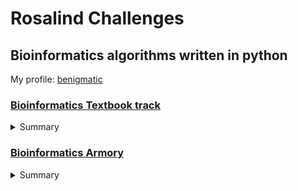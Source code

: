 # Rosalind Challenges
## Bioinformatics algorithms written in python
My profile: [benigmatic](http://rosalind.info/users/benigmatic/)
###  [Bioinformatics Textbook track](http://rosalind.info/problems/locations/) 
<details>
  <summary>Summary</summary>
  

- [x] Problem [***ba1a***](http://rosalind.info/problems/ba1a/): *Compute the Number of Times a Pattern Appears in a Text.*
   [Code](https://github.com/benigmatic/bioinformatics/blob/main/Textbook%20Path/ba1a.py) 
  
- [x] Problem [***ba1b***](http://rosalind.info/problems/ba1b/): *Find the most Frequent Words in a String.* 
   [Code](https://github.com/benigmatic/bioinformatics/blob/main/Textbook%20Path/ba1b.py) 
  
- [x] Problem [***ba1c***](http://rosalind.info/problems/ba1c/): *Find the Reverse Complement of a String.*
   [Code](https://github.com/benigmatic/bioinformatics/blob/main/Textbook%20Path/ba1c.py) 
  
- [x] Problem [***ba1d***](http://rosalind.info/problems/ba1d/):	*Find All Occurrences of a Pattern in a String.* 
  [Code](https://github.com/benigmatic/bioinformatics/blob/main/Textbook%20Path/ba1d.py) 
  
- [x] Problem [***ba1e***](http://rosalind.info/problems/ba1e/) *Find Patterns Forming Clumps in a String.*
  [Code](https://github.com/benigmatic/bioinformatics/blob/main/Textbook%20Path/ba1e.java) 
  
- [x] Problem [***ba1f***](http://rosalind.info/problems/ba1f/)	*Find a Position in a genome Minimizing the Skew.* 
   [Code](https://github.com/benigmatic/bioinformatics/blob/main/Textbook%20Path/ba1f.py)
  
 - [x] Problem [***ba1g***](http://rosalind.info/problems/ba1g/) *Compute the Hamming Distance Between Two Strings.* 
   [Code](https://github.com/benigmatic/bioinformatics/blob/main/Textbook%20Path/ba1g.py) 
 - [x] Problem [***ba1h***](http://rosalind.info/problems/ba1h/) *Find All Approximate Occurrences of a Pattern in a String.* 
   [Code](https://github.com/benigmatic/bioinformatics/blob/main/Textbook%20Path/ba1h.py)
  - [x] Problem [***ba1i***](http://rosalind.info/problems/ba1i/)	*Find the Most Frequent Words with Mismatches in a String.* 
   [Code](https://github.com/benigmatic/bioinformatics/blob/main/Textbook%20Path/ba1i.py) 
  - [x] Problem [***ba1j***](http://rosalind.info/problems/ba1j/) *Find Frequent Words with Mismatches and Reverse Complements.* 
    [Code](https://github.com/benigmatic/bioinformatics/blob/main/Textbook%20Path/ba1j.py) 
  - [x] Problem [***ba1k***](http://rosalind.info/problems/ba1k/)		*Generate the Frequency Array of a String.* 
   [Code](https://github.com/benigmatic/bioinformatics/blob/main/Textbook%20Path/ba1k.py)
  - [x] Problem [***ba1l***](http://rosalind.info/problems/ba1l/)	*Implement PatternToNumber.*
   [Code](https://github.com/benigmatic/bioinformatics/blob/main/Textbook%20Path/ba1l.py)
  - [x] Problem [***ba1m***](http://rosalind.info/problems/ba1m/)	*Implement NumberToPattern.* 
  [Code](https://github.com/benigmatic/bioinformatics/blob/main/Textbook%20Path/ba1m.py) 
  - [x] Problem [***ba1n***](http://rosalind.info/problems/ba1n/)	*Generate the d-Neighborhood of a String.* 
    [Code](https://github.com/benigmatic/bioinformatics/blob/main/Textbook%20Path/ba1n.py)
 
   - [x] Problem [***ba2a***](http://rosalind.info/problems/ba2a/)	*ImplementMotif Enumeration* 
    [Code](https://github.com/benigmatic/bioinformatics/blob/main/Textbook%20Path/ba2a.py)
   - [x] Problem [***ba2b***](http://rosalind.info/problems/ba2b/)	*Find a Median String* 
    [Code](https://github.com/benigmatic/bioinformatics/blob/main/Textbook%20Path/ba2b.py)
   - [x] Problem [***ba2c***](http://rosalind.info/problems/ba2c/)	*Find a Profile-most Probable k-mer in a String* 
    [Code](https://github.com/benigmatic/bioinformatics/blob/main/Textbook%20Path/ba2c.py)
   - [x] Problem [***ba2d***](http://rosalind.info/problems/ba2d/)	*Greedy Motif Search* 
  [Code](https://github.com/benigmatic/bioinformatics/blob/main/Textbook%20Path/ba2d.py)
  - [x] Problem [***ba2f***](http://rosalind.info/problems/ba2f/)	*RandomizedMotifSearch* 
  [Code](https://github.com/benigmatic/bioinformatics/blob/main/Textbook%20Path/ba2f.py)
  - [x] Problem [***ba2g***](http://rosalind.info/problems/ba2g/)	*Implement GibbsSampler* 
    [Code](https://github.com/benigmatic/bioinformatics/blob/main/Textbook%20Path/ba2g.py)
   - [x] Problem [***ba2h***](http://rosalind.info/problems/ba2h/)	*Implement DistanceBetweenPatternAndStrings* 
    [Code](https://github.com/benigmatic/bioinformatics/blob/main/Textbook%20Path/ba2h.py)
  - [x] Problem [***ba3a***](http://rosalind.info/problems/ba3a/)	*Generate the k-mer Composition of a String* 
    [Code](https://github.com/benigmatic/bioinformatics/blob/main/Textbook%20Path/ba3a.py)
  - [x] Problem [***ba3b***](http://rosalind.info/problems/ba3b/)	*Reconstruct a String From its Genome Path* 
    [Code](https://github.com/benigmatic/bioinformatics/blob/main/Textbook%20Path/ba3b.py)
   - [x] Problem [***ba3c***](http://rosalind.info/problems/ba3c/)	*Reconstruct a String From its Genome Path* 
    [Code](https://github.com/benigmatic/bioinformatics/blob/main/Textbook%20Path/ba3c.py)
   - [x] Problem [***ba3d***](http://rosalind.info/problems/ba3d/)	*Construct the De Bruijn Graph of a String* 
    [Code](https://github.com/benigmatic/bioinformatics/blob/main/Textbook%20Path/ba3d.py)
   - [x] Problem [***ba3e***](http://rosalind.info/problems/ba3e/)	*Construct the De Bruijn Graph of a Collection of k-mers* 
    [Code](https://github.com/benigmatic/bioinformatics/blob/main/Textbook%20Path/ba3e.py)
  - [x] Problem [***ba3h***](http://rosalind.info/problems/ba3h/)	*Construct the Overlap Graph of a Collection of k-mers* 
    [Code](https://github.com/benigmatic/bioinformatics/blob/main/Textbook%20Path/ba3h.py)
  - [x] Problem [***ba3i***](http://rosalind.info/problems/ba3i/)	*Find a k-Universal Circular String* 
    [Code](https://github.com/benigmatic/bioinformatics/blob/main/Textbook%20Path/ba3i.py)
  - [x] Problem [***ba4a***](http://rosalind.info/problems/ba4a/)	*Translate an RNA String into an Amino Acid String* 
    [Code](https://github.com/benigmatic/bioinformatics/blob/main/Textbook%20Path/ba4a.py)
  - [x] Problem [***ba4b***](http://rosalind.info/problems/ba4b/)	*Find Substrings of a Genome Encoding a Given Amino Acid String* 
    [Code](https://github.com/benigmatic/bioinformatics/blob/main/Textbook%20Path/ba4b.py)
  - [x] Problem [***ba4c***](http://rosalind.info/problems/ba4c/)	*Generate the Theoretical Spectrum of a Cyclic Peptide* 
    [Code](https://github.com/benigmatic/bioinformatics/blob/main/Textbook%20Path/ba4c.py)
  - [x] Problem [***ba4d***](http://rosalind.info/problems/ba4d/)	*Compute the Number of Peptides of Given Total Mass* 
    [Code](https://github.com/benigmatic/bioinformatics/blob/main/Textbook%20Path/ba4d.py)
  - [x] Problem [***ba4f***](http://rosalind.info/problems/ba4f/)	*Compute the Score of a Cyclic Peptide Against a Spectrum* 
    [Code](https://github.com/benigmatic/bioinformatics/blob/main/Textbook%20Path/ba4f.py)
  - [x] Problem [***ba4h***](http://rosalind.info/problems/ba4h/)	*Generate the Convolution of a Spectrum* 
    [Code](https://github.com/benigmatic/bioinformatics/blob/main/Textbook%20Path/ba4h.py)
  - [x] Problem [***ba4j***](http://rosalind.info/problems/ba4j/)	*Generate the Theoretical Spectrum of a Linear Peptide* 
    [Code](https://github.com/benigmatic/bioinformatics/blob/main/Textbook%20Path/ba4j.py)
  - [x] Problem [***ba4k***](http://rosalind.info/problems/ba4k/)	*Compute the Score of a Linear Peptide* 
    [Code](https://github.com/benigmatic/bioinformatics/blob/main/Textbook%20Path/ba4k.py)
  - [x] Problem [***ba4l***](http://rosalind.info/problems/ba4l/)	*Trim a Peptide Leaderboard* 
    [Code](https://github.com/benigmatic/bioinformatics/blob/main/Textbook%20Path/ba4l.py)
  - [x] Problem [***ba5a***](http://rosalind.info/problems/ba5a/)	*Find the Minimum Number of Coins Needed to Make Change* 
    [Code](https://github.com/benigmatic/bioinformatics/blob/main/Textbook%20Path/ba5a.py)
  - [x] Problem [***ba5b***](http://rosalind.info/problems/ba5b/)	*Length of a Longest Path in the Manhattan Tourist Problem* 
    [Code](https://github.com/benigmatic/bioinformatics/blob/main/Textbook%20Path/ba5b.py)
  - [x] Problem [***ba5f***](http://rosalind.info/problems/ba5f/)	*Find a Highest-Scoring Local Alignment of Two Strings* 
    [Code](https://github.com/benigmatic/bioinformatics/blob/main/Textbook%20Path/ba5f.py)
  - [x] Problem [***ba9b***](http://rosalind.info/problems/ba9b/)	*Implement TrieMatching* 
    [Code](https://github.com/benigmatic/bioinformatics/blob/main/Textbook%20Path/ba9b.py)
  - [x] Problem [***ba10a***](http://rosalind.info/problems/ba10a/)	*Probability of a Hidden Path Problem.* 
    [Code](https://github.com/benigmatic/bioinformatics/blob/main/Textbook%20Path/ba10a.py)  
 
</details>

### [Bioinformatics Armory](https://rosalind.info/problems/tree-view/?location=bioinformatics-armory) 
<details>
  <summary>Summary</summary>
  
  - [x] Problem [***1***](https://rosalind.info/problems/ini/)	*Introduction to the Bioinformatics Armory* 
 [Code]()  
</details>
